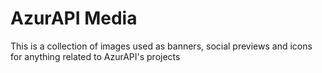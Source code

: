 # AzurAPI Media

This is a collection of images used as banners, social previews and icons for anything related to AzurAPI's projects